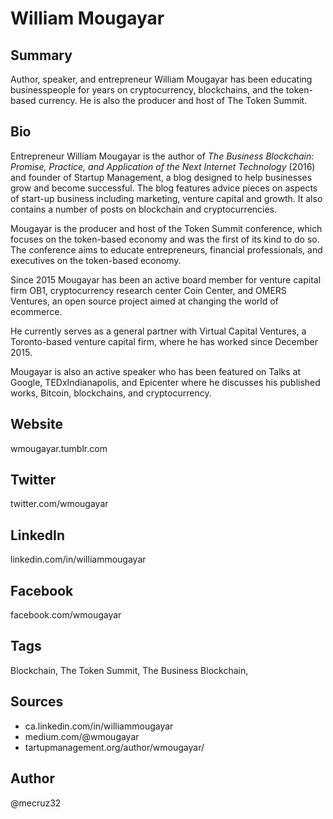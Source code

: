 # William Mougayar

## Summary
Author, speaker, and entrepreneur William Mougayar has been educating businesspeople for years on cryptocurrency, blockchains, and the token-based currency. He is also the producer and host of The Token Summit.

## Bio
Entrepreneur William Mougayar is the author of *The Business Blockchain: Promise, Practice, and Application of the Next Internet Technology* (2016) and founder of Startup Management, a blog designed to help businesses grow and become successful. The blog features advice pieces on aspects of start-up business including marketing, venture capital and growth. It also contains a number of posts on blockchain and cryptocurrencies.

Mougayar is the producer and host of the Token Summit conference, which focuses on the token-based economy and was the first of its kind to do so. The conference aims to educate entrepreneurs, financial professionals, and executives on the token-based economy. 

Since 2015 Mougayar has been an active board member for venture capital firm OB1, cryptocurrency research center Coin Center, and OMERS Ventures, an open source project aimed at changing the world of ecommerce. 

He currently serves as a general partner with Virtual Capital Ventures, a Toronto-based venture capital firm, where he has worked since December 2015. 

Mougayar is also an active speaker who has been featured on Talks at Google, TEDxIndianapolis, and Epicenter where he discusses his published works, Bitcoin, blockchains, and cryptocurrency. 

## Website
wmougayar.tumblr.com

## Twitter
twitter.com/wmougayar

## LinkedIn
linkedin.com/in/williammougayar

## Facebook
facebook.com/wmougayar

## Tags
Blockchain, The Token Summit, The Business Blockchain,

## Sources
- ca.linkedin.com/in/williammougayar
- medium.com/@wmougayar
- tartupmanagement.org/author/wmougayar/

## Author
@mecruz32
